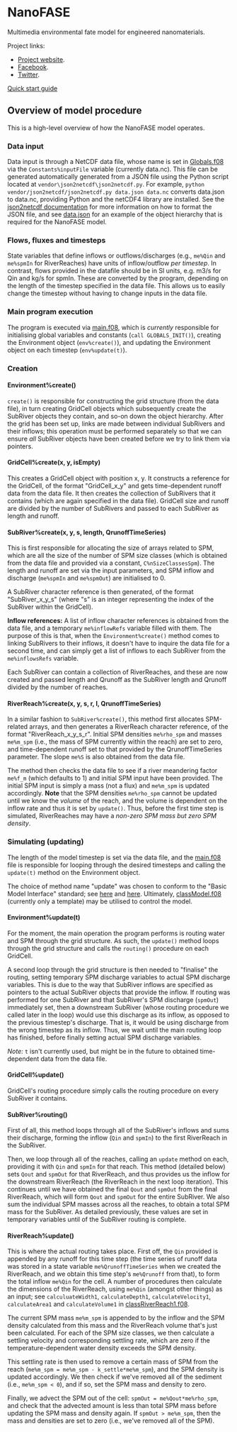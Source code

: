 # NanoFASE

Multimedia environmental fate model for engineered nanomaterials.

Project links:
 - [Project website](http://nanofase.eu/).
 - [Facebook](https://www.facebook.com/nanofase/).
 - [Twitter](https://twitter.com/NanoFASE_EU).

[Quick start guide](doc/Quickstart.md)

## Overview of model procedure

This is a high-level overview of how the NanoFASE model operates.

### Data input
Data input is through a NetCDF data file, whose name is set in [Globals.f08](src/Globals.f08) via the `Constants%inputFile` variable (currently data.nc). This file can be generated automatically generated from a JSON file using the Python script located at `vendor\json2netcdf\json2netcdf.py`. For example, `python vendor/json2netcdf/json2netcdf.py data.json data.nc` converts data.json to data.nc, providing Python and the netCDF4 library are installed. See the [json2netcdf documentation](https://github.com/samharrison7/json2netcdf) for more information on how to format the JSON file, and see [data.json](data.json) for an example of the object hierarchy that is required for the NanoFASE model.

### Flows, fluxes and timesteps
State variables that define inflows or outflows/discharges (e.g., `me%Qin` and `me%spmIn` for RiverReaches) have units of inflow/outflow *per timestep*. In contrast, flows provided in the datafile should be in SI units, e.g. m3/s for Qin and kg/s for spmIn. These are converted by the program, depending on the length of the timestep specified in the data file. This allows us to easily change the timestep without having to change inputs in the data file.

### Main program execution
The program is executed via [main.f08](src/main.f08), which is *currently* responsible for initialising global variables and constants (`call GLOBALS_INIT()`), creating the Environment object (`env%create()`), and updating the Environment object on each timestep (`env%update(t)`).

### Creation

#### Environment%create()
`create()` is responsible for constructing the grid structure (from the data file), in turn creating GridCell objects which subsequently create the SubRiver objects they contain, and so-on down the object hierarchy. After the grid has been set up, links are made between individual SubRivers and their inflows; this operation must be performed separately so that we can ensure *all* SubRiver objects have been created before we try to link them via pointers.

#### GridCell%create(x, y, isEmpty)
This creates a GridCell object with position x, y. It constructs a reference for the GridCell, of the format "GridCell\_x\_y" and gets time-dependent runoff data from the data file. It then creates the collection of SubRivers that it contains (which are again specified in the data file). GridCell size and runoff are divided by the number of SubRivers and passed to each SubRiver as length and runoff.

#### SubRiver%create(x, y, s, length, QrunoffTimeSeries)
This is first responsible for allocating the size of arrays related to SPM, which are all the size of the number of SPM size classes (which is obtained from the data file and provided via a constant, `C%nSizeClassesSpm`). The length and runoff are set via the input parameters, and SPM inflow and discharge (`me%spmIn` and `me%spmOut`) are initialised to 0.

A SubRiver character reference is then generated, of the format "SubRiver\_x\_y\_s" (where "s" is an integer representing the index of the SubRiver within the GridCell).

**Inflow references:** A list of inflow character references is obtained from the data file, and a temporary `me%inflowRefs` variable filled with them. The purpose of this is that, when the `Environment%create()` method comes to linking SubRivers to their inflows, it doesn't have to inquire the data file for a second time, and can simply get a list of inflows to each SubRiver from the `me%inflowsRefs` variable.

Each SubRiver can contain a collection of RiverReaches, and these are now created and passed length and Qrunoff as the SubRiver length and Qrunoff divided by the number of reaches.

#### RiverReach%create(x, y, s, r, l, QrunoffTimeSeries)
In a similar fashion to `SubRiver%create()`, this method first allocates SPM-related arrays, and then generates a RiverReach character reference, of the format "RiverReach\_x\_y\_s\_r". Initial SPM densities `me%rho_spm` and masses `me%m_spm` (i.e., the mass of SPM currently within the reach) are set to zero, and time-dependent runoff set to that provided by the QrunoffTimeSeries parameter. The slope `me%S` is also obtained from the data file.

The method then checks the data file to see if a river meandering factor `me%f_m` (which defaults to 1) and initial SPM input have been provided. The initial SPM input is simply a mass (not a flux) and `me%m_spm` is updated accordingly. **Note** that the SPM densities `me%rho_spm` cannot be updated until we know the *volume* of the reach, and the volume is dependent on the inflow rate and thus it is set by `update()`. Thus, before the first time step is simulated, RiverReaches may have a *non-zero SPM mass but zero SPM density*.

### Simulating (updating)

The length of the model timestep is set via the data file, and the [main.f08](src/main.f08) file is responsible for looping through the desired timesteps and calling the `update(t)` method on the Environment object.

The choice of method name "update" was chosen to conform to the "Basic Model Interface" standard; see [here](http://csdms.colorado.edu/wiki/BMI_Description) and [here](http://bmi-spec.readthedocs.io/en/latest/). Ultimately, [classModel.f08](src/classModel.f08) (currently only a template) may be utilised to control the model.

#### Environment%update(t)

For the moment, the main operation the program performs is routing water and SPM through the grid structure. As such, the `update()` method loops through the grid structure and calls the `routing()` procedure on each GridCell.

A second loop through the grid structure is then needed to "finalise" the routing, setting temporary SPM discharge variables to actual SPM discharge variables. This is due to the way that SubRiver inflows are specified as pointers to the actual SubRiver objects that provide the inflow. If routing was performed for one SubRiver and that SubRiver's SPM discharge (`spmOut`) immediately set, then a downstream SubRiver (whose routing procedure we called later in the loop) would use this discharge as its inflow, as opposed to the previous timestep's discharge. That is, it would be using discharge from the wrong timestep as its inflow. Thus, we wait until the main routing loop has finished, before finally setting actual SPM discharge variables.

*Note:* `t` isn't currently used, but might be in the future to obtained time-dependent data from the data file.

#### GridCell%update()

GridCell's routing procedure simply calls the routing procedure on every SubRiver it contains.

#### SubRiver%routing()

First of all, this method loops through all of the SubRiver's inflows and sums their discharge, forming the inflow (`Qin` and `spmIn`) to the first RiverReach in the SubRiver.

Then, we loop through all of the reaches, calling an `update` method on each, providing it with `Qin` and `spmIn` for that reach. This method (detailed below) sets `Qout` and `spmOut` for that RiverReach, and thus provides us the inflow for the downstream RiverReach (the RiverReach in the next loop iteration). This continues until we have obtained the final `Qout` and `spmOut` from the final RiverReach, which will form `Qout` and `spmOut` for the entire SubRiver. We also sum the individual SPM masses across all the reaches, to obtain a total SPM mass for the SubRiver. As detailed previously, these values are set in temporary variables until of the SubRiver routing is complete.

#### RiverReach%update()

This is where the actual routing takes place. First off, the `Qin` provided is appended by any runoff for this time step (the time series of runoff data was stored in a state variable `me%QrunoffTimeSeries` when we created the RiverReach, and we obtain this time step's `me%Qrunoff` from that), to form the total inflow `me%Qin` for the cell. A number of procedures then calculate the dimensions of the RiverReach, using `me%Qin` (amongst other things) as an input; see `calculuateWidth1`, `calculateDepth1`, `calculateVelocity1`, `calculateArea1` and `calculateVolume1` in [classRiverReach1.f08](src/River/RiverReach/classRiverReach1.f08).

The current SPM mass `me%m_spm` is appended to by the inflow and the SPM density calculated from this mass and the RiverReach volume that's just been calculated. For each of the SPM size classes, we then calculate a settling velocity and corresponding settling rate, which are zero if the temperature-dependent water density exceeds the SPM density.

This settling rate is then used to remove a certain mass of SPM from the reach (`me%m_spm = me%m_spm - k_settle*me%m_spm`), and the SPM density is updated accordingly. We then check if we've removed all of the sediment (i.e., `me%m_spm < 0`), and if so, set the SPM mass and density to zero.

Finally, we advect the SPM out of the cell: `spmOut = me%Qout*me%rho_spm`, and check that the advected amount is less than total SPM mass before updating the SPM mass and density again. If `spmOut > me%m_spm`, then the mass and densities are set to zero (i.e., we've removed all of the SPM).